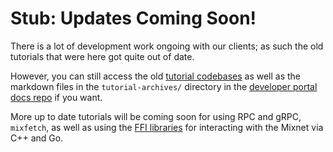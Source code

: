 # Stub: Updates Coming Soon!

There is a lot of development work ongoing with our clients; as such the old tutorials that were here got quite out of date. 

However, you can still access the old [tutorial codebases](https://github.com/nymtech/developer-tutorials) as well as the markdown files in the `tutorial-archives/` directory in the [developer portal docs repo](https://github.com/nymtech/nym/tree/develop/documentation/dev-portal/src/tutorials) if you want. 

More up to date tutorials will be coming soon for using RPC and gRPC, `mixfetch`, as well as using the [FFI libraries](https://github.com/nymtech/nym/tree/develop/sdk/ffi) for interacting with the Mixnet via C++ and Go. 

